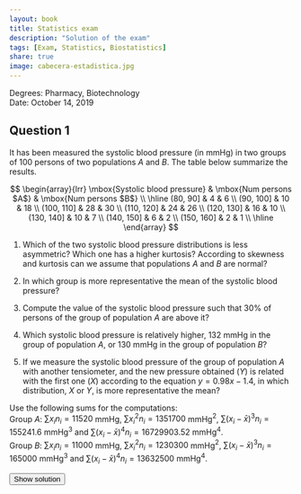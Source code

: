 ```yaml
---
layout: book
title: Statistics exam
description: "Solution of the exam"
tags: [Exam, Statistics, Biostatistics]
share: true
image: cabecera-estadistica.jpg
---
```


Degrees: Pharmacy, Biotechnology  
Date: October 14, 2019 

## Question 1
It has been measured the systolic blood pressure (in mmHg) in two groups of 100 persons of two populations $A$ and $B$.
The table below summarize the results.

$$
\begin{array}{lrr}
\mbox{Systolic blood pressure} & \mbox{Num persons $A$} & \mbox{Num persons $B$} \\ 
\hline
(80, 90] & 4 & 6 \\ 
(90, 100] & 10 & 18 \\ 
(100, 110] & 28 & 30 \\ 
(110, 120] & 24 & 26 \\ 
(120, 130] & 16 & 10 \\ 
(130, 140] & 10 & 7 \\ 
(140, 150] & 6 & 2 \\ 
(150, 160] & 2 & 1 \\ 
\hline
\end{array}
$$

1. Which of the two systolic blood pressure distributions is less asymmetric?
Which one has a higher kurtosis?
According to skewness and kurtosis can we assume that populations $A$ and $B$ are normal?

2. In which group is more representative the mean of the systolic blood pressure?

3. Compute the value of the systolic blood pressure such that 30% of persons of the group of population $A$ are above it?

4. Which systolic blood pressure is relatively higher, 132 mmHg in the group of population $A$, or 130 mmHg in the group of
population $B$?

5. If we measure the systolic blood pressure of the group of population $A$ with another tensiometer, and the new pressure obtained ($Y$) is related with the first one ($X$) according to the equation $y=0.98x-1.4$, in which distribution, $X$ or $Y$, is more representative the mean?

Use the following sums for the computations:  
Group $A$: $\sum x_in_i=11520$ mmHg, $\sum x_i^2n_i=1351700$ mmHg$^2$, $\sum (x_i-\bar x)^3n_i=155241.6$ mmHg$^3$ and $\sum (x_i-\bar x)^4n_i=16729903.52$ mmHg$^4$.\
Group $B$: $\sum x_in_i=11000$ mmHg, $\sum x_i^2n_i=1230300$ mmHg$^2$, $\sum (x_i-\bar x)^3n_i=165000$ mmHg$^3$ and $\sum (x_i-\bar x)^4n_i=13632500$ mmHg$^4$.

<div><button class="solution">Show solution</button></div>
<div id="solution" style="display: none">
1. Group $A$: $\bar x=115.2$ mmHg, $s^2=245.96$ mmHg$^2$, $s=15.6831$ mmHg, $g_{1A}=0.4024$ and $g_{2A}=-0.2346$.<br/>
Group $B$: $\bar x=110$ mmHg, $s^2=203$ mmHg$^2$, $s=14.2478$ mmHg, $g_{1B}=0.5705$ and $g_{2B}=0.3081$.<br/>
Thus the distribution of the population $A$ group is less asymmetric since $g_{1A}$ is closer to 0 than $g_{1B}$ and the populaton $B$ group has a higher kurtosis since $g_{2B}>g_{2A}$. Both populations can be cosidered normal since $g_1$ and $g_2$ are between -2 and 2.<br/>
2. $cv_A=0.1361$ and $cv_B=0.1295$, thus, the mean of group $B$ is a little bit more representative since its coef. of variation is smaller than the one of group $A$.<br/>
3. $P_{70}\approx 125$ mmHg.<br/>
4. The standard scores are $z_A(132)=1.0712$ and $z_B(130)=1.4037$. Thus, 130 mmHg in group $B$ is relatively higher than 132 mmHg in group $A$.<br/>
5. $\bar y=111.496$, $s_y=15.3694$ and $cv_y=0.1378$. Thus the mean of $X$ is more representative than the mean of $Y$ since $cv_x<cv_y$.
</div>

## Question 2
In a symmetric distribution the mean is 15, the first quartile 12 and the maximum value is 25.

1.  Draw the box and whiskers plot.

2.  Could an hypothetical value of 2 be considered an outlier in this distribution?

<div><button class="solution">Show solution</button></div>
<div id="solution" style="display: none">
1. $Q_1=12$, $Q_2=15$, $Q_3=18$, $IQR=6$, $f_1=3$, $f_2=27$, $Min=5$ and $Max=25$.

<img src="img/des-gen-7-boxplot.svg" title="blox plot" alt="box plot of symmetric distribution" style="display: block; margin: auto;" />

2. Yes, because $2<f_1$.
</div>

## Question 3
A pharmaceutical company is trying three different analgesics to determine if there is a relation among the time required for them to take effect.
The three analgesics were administered to a sample of 20 patients and the time it took for them to take effect was recorded.
The following sums summarize the results, where $X$, $Y$ and $Z$ are the times for the three analgesics.

$\sum x_i=668$ min, $\sum y_i=855$ min, $\sum z_i=1466$ min,  
$\sum x_i^2=25056$ min$^2$, $\sum y_i^2=42161$ min$^2$, $\sum z_i^2=123904$ min$^2$,  
$\sum x_iy_j=31522$ min$^2$, $\sum y_jz_j=54895$ min$^2$.

1. Is there a linear relation between the times $X$ and $Y$? And between $Y$ and $Z$? How are these linear relationships?

2. According to the regression line, how much will the time $X$ increase for every minute that time $Y$ increases?

3. If we want to predict the time $Y$ using a linear regression model, ¿which of the two times $X$ or $Z$ is the most suitable? Why?

4. Using the chosen linear regression model in the previous question, predict the value of $Y$ for a value of $X$ or $Z$ of 40 minutes.

5. If the correlation coefficient between the times $X$ and $Z$ is $r=-0.69$, compute the regression line of $X$ on $Z$.

<div><button class="solution">Show solution</button></div>
<div id="solution" style="display: none">
1. $\bar x=33.4$ min, $s_x^2=137.24$ min$^2$,<br/>
$\bar y=42.75$ min, $s_y^2=280.4875$ min$^2$,<br/>
$\bar z=73.3$ min, $s_z^2=822.31$ min$^2$,<br/>
$s_{xy}=148.25$ min$^2$ and $s_{yz}=-388.825$ min$^2$.<br/>
Thus, there is a direct linear relation between $X$ and $Y$ and an inverse linear relation between $Y$ and $Z$.<br/>
2. $b_{xy}=0.5285$ min.<br/>
3. $r^2_{xy}=0.5709$ and $r^2_{yz}=0.6555$, thus the regression line of $Y$ on $Z$ explains better $Y$ than the regression line of $Y$ on $X$ since $r^2_{yz}>r^2_{xy}$.<br/>
4. Regression line of $Y$ on $Z$: $y=77.4095 + -0.4728z$ and $y(40)=58.4957$.<br/>
5. $s_{xz}=-231.7967$ and the regression line of $X$ on $Z$ is $x=54.0622 + -0.2819z$.
</div>

